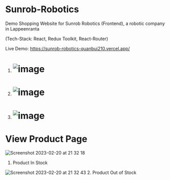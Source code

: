 # Sunrob-Robotics
Demo Shopping Website for Sunrob Robotics (Frontend), a robotic company in Lappeenranta

(Tech-Stack: React, Redux Toolkit, React-Router)

Live Demo: https://sunrob-robotics-quanbui210.vercel.app/


1.  # ![image](https://user-images.githubusercontent.com/89993167/211213001-6c01ad3e-acfb-40a2-81b4-5b30335ec04f.png)



2. # ![image](https://user-images.githubusercontent.com/89993167/211213062-6ef79442-648a-4b34-9c9a-89609e07ef4e.png)



3. # ![image](https://user-images.githubusercontent.com/89993167/211213181-ded34d29-6742-49c1-bab4-fcec9f7f6111.png)


# View Product Page

![Screenshot 2023-02-20 at 21 32 18](https://user-images.githubusercontent.com/89993167/220186215-c6e80c8b-b2a6-494d-848d-cd153e6f441f.png)
1. Product In Stock

![Screenshot 2023-02-20 at 21 32 43](https://user-images.githubusercontent.com/89993167/220186233-bb3a756f-defc-4462-b720-ad9c9aa13159.png)
2. Product Out of Stock
